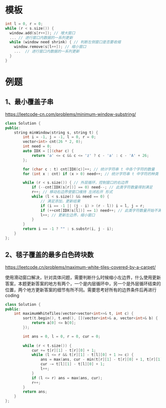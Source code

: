 # 模板
```cpp
int l = 0, r = 0;
while (r < s.size()) {
  window.add(s[r++]); // 增大窗口
  ... // 进行窗口内数据的一系列更新
  while (window need shrink) { // 判断左侧窗口是否要收缩
    window.remove(s[l++]); // 缩小窗口
    ...  // 进行窗口内数据的一系列更新
  }
}
```
# 例题
## 1、最小覆盖子串
https://leetcode-cn.com/problems/minimum-window-substring/

```cpp
class Solution {
public:
    string minWindow(string s, string t) {
        int i = -1, j = -1, l = 0, r = 0;
        vector<int> cnt(26 * 2, 0);
        int need = 0;
        auto IDX = [](char c) {
            return 'a' <= c && c <= 'z' ? c - 'a' : c - 'A' + 26; 
        };

        for (char c : t) cnt[IDX(c)]++; // 统计字符串 t 中各个字符的数量
        for (int x : cnt) if (x > 0) need++; // 统计字符串 t 中字符的种类

        while (r < s.size()) { // 外层循环，控制窗口的右边界
            if (--cnt[IDX(s[r])] == 0) need--; // 此类字符数量得到满足
            r++; // 移动右边界使窗口维持 左闭右开 形式
            while (l < s.size() && need == 0) {
                // 满足添加，更新结果
                if (i == -1 || (j - i) > (r - l)) i = l, j = r;
                if (++cnt[IDX(s[l])] == 1) need++; // 此类字符数量开始不满足了
                l++; // 更新左边界，缩小窗口
            }
        }
        return i == -1 ? "" : s.substr(i, j - i);
    }
};
```
## 2、毯子覆盖的最多白色砖块数

https://leetcode.cn/problems/maximum-white-tiles-covered-by-a-carpet/

使用滑动窗口解决，针对具体问题，需要判断什么时候缩小左边界，什么使用更新答案，本题更新答案的地方有两个，一个是内层循环中，另一个是外层循环结束的位置，两个地方更新答案的细节有所不同。需要思考好所有的边界条件后再进行 coding
```cpp
class Solution {
public:
    int maximumWhiteTiles(vector<vector<int>>& t, int c) {
        sort(t.begin(), t.end(), [](vector<int>& a, vector<int>& b) {
            return a[0] <= b[0];
        });

        int ans = 0, l = 0, r = 0, cur = 0;
       
        while (r < t.size()) {
            cur += t[r][1] - t[r][0] + 1;
            while (l <= r && t[r][1] - t[l][0] + 1 >= c) {
                ans = max(ans, cur - min(t[r][1] - t[r][0] + 1, t[r][1] - t[l][0] + 1 - c));
                cur -= t[l][1] - t[l][0] + 1;
                l++;
            }
            if (l <= r) ans = max(ans, cur);
            r++;
        }
        return ans;
    }
};
```
